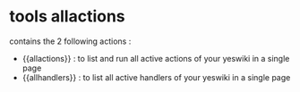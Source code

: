 tools allactions
================

contains the 2 following actions :
 - {{allactions}} : to list and run all active actions of your yeswiki in a single page
 - {{allhandlers}} : to list all active handlers of your yeswiki in a single page